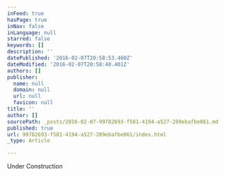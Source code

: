 ```yaml
---
inFeed: true
hasPage: true
inNav: false
inLanguage: null
starred: false
keywords: []
description: ''
datePublished: '2016-02-07T20:58:53.460Z'
dateModified: '2016-02-07T20:58:40.401Z'
authors: []
publisher:
  name: null
  domain: null
  url: null
  favicon: null
title: ''
author: []
sourcePath: _posts/2016-02-07-99782693-f581-4194-a527-289ebafbe061.md
published: true
url: 99782693-f581-4194-a527-289ebafbe061/index.html
_type: Article

---
```

Under Construction
